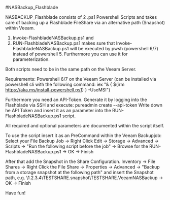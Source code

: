 #NASBackup_Flashblade

NASBACKUP_Flashblade consists of 2 .ps1 Powershell Scripts and takes care of backing up a Flashblade FileShare via an alternative path (Snapshot) within Veeam.
1. Invoke-FlashbladeNASBackup.ps1 and
2. RUN-FlashbladeNASBackup.ps1 makes sure that Invoke-FlashbladeNASBackup.ps1 will be executed by pwsh (powershell 6/7) instead of powershell 5. Furthermore you can use it for parameterization. 

Both scripts need to be in the same path on the Veeam Server.

Requirements: Powershell 6/7 on the Veeam Server (can be installed via powershell cli with the following command: 
iex "& { $(irm https://aka.ms/install-powershell.ps1) } -UseMSI")

Furthermore you need an API-Token. Generate it by logging into the Flashblade via SSH and execute:
pureadmin create --api-token 
Write down he API Token and insert it as an parameter into the RUN-FlashbladeNASBackup.ps1 script.

All required and optional parameters are documented within the script itself.

To use the script insert it as an PreCommand within the Veeam Backupjob: Select your File Backup Job -> Right Click Edit -> Storage -> Advanced -> Scripts -> "Run the following script before the job" -> Browse for the RUN-FlashbladeNASBackup.ps1 -> OK -> Finish

After that add the Snapshot in the Share Configuration. Inventory -> File Shares -> Right Click the File Share -> Properties -> Advanced -> "Backup from a storage snapshot at the following path" and insert the Snapshot path, e.g. \\1.2.3.4\TESTSHARE\.snapshot\TESTSHARE.VeeamNASBackup -> OK -> Finish

Have fun!
